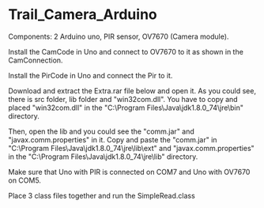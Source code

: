 # Trail_Camera_Arduino
Components:
2 Arduino uno, PIR sensor, OV7670 (Camera module).

Install the CamCode in Uno and connect to OV7670 to it as shown in the CamConnection.

Install the PirCode in Uno and connect the Pir to it.

Download and extract the Extra.rar file below and open it. As you could see, there is src folder, lib folder and "win32com.dll". You have to copy and placed "win32com.dll" in the "C:\Program Files\Java\jdk1.8.0_74\jre\bin" directory.

Then, open the lib and you could see the "comm.jar" and "javax.comm.properties" in it. Copy and paste the "comm.jar" in "C:\Program Files\Java\jdk1.8.0_74\jre\lib\ext" and "javax.comm.properties" in the "C:\Program Files\Java\jdk1.8.0_74\jre\lib" directory.

Make sure that Uno with PIR is connected on COM7 and Uno with OV7670 on COM5.

Place 3 class files together and run the SimpleRead.class
